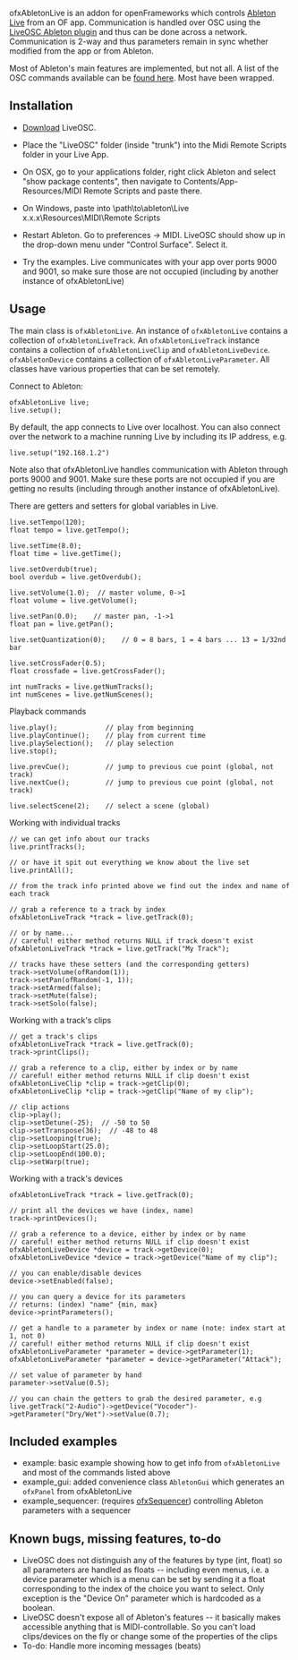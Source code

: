 ofxAbletonLive is an addon for openFrameworks which controls [Ableton Live](https://www.ableton.com) from an OF app. Communication is handled over OSC using the [LiveOSC Ableton plugin](https://livecontrol.q3f.org/ableton-liveapi/liveosc/) and thus can be done across a network. Communication is 2-way and thus parameters remain in sync whether modified from the app or from Ableton.

Most of Ableton's main features are implemented, but not all. A list of the OSC commands available can be [found here](https://github.com/hanshuebner/LiveOSC/blob/master/OSCAPI.txt). Most have been wrapped.

## Installation

* [Download](http://livecontrol.q3f.org/ableton-liveapi/liveosc/) LiveOSC.

* Place the "LiveOSC" folder (inside "trunk") into the Midi Remote Scripts folder in your Live App.
 * On OSX, go to your applications folder, right click Ableton and select "show package contents", then navigate to Contents/App-Resources/MIDI Remote Scripts and paste there.
 * On Windows, paste into \path\to\ableton\Live x.x.x\Resources\MIDI\Remote Scripts

* Restart Ableton. Go to preferences -> MIDI. LiveOSC should show up in the drop-down menu under "Control Surface". Select it.

* Try the examples. Live communicates with your app over ports 9000 and 9001, so make sure those are not occupied (including by another instance of ofxAbletonLive)


## Usage

The main class is `ofxAbletonLive`. An instance of `ofxAbletonLive` contains a collection of `ofxAbletonLiveTrack`. An `ofxAbletonLiveTrack` instance contains a collection of `ofxAbletonLiveClip` and `ofxAbletonLiveDevice`. `ofxAbletonDevice` contains a collection of `ofxAbletonLiveParameter`. All classes have various properties that can be set remotely.

Connect to Ableton:

    ofxAbletonLive live;
    live.setup();

By default, the app connects to Live over localhost. You can also connect over the network to a machine running Live by including its IP address, e.g.

    live.setup("192.168.1.2")

Note also that ofxAbletonLive handles communication with Ableton through ports 9000 and 9001. Make sure these ports are not occupied if you are getting no results (including through another instance of ofxAbletonLive).

There are getters and setters for global variables in Live.

    live.setTempo(120);
	float tempo = live.getTempo();
	
	live.setTime(8.0);
    float time = live.getTime();
	
    live.setOverdub(true);
    bool overdub = live.getOverdub();
	
    live.setVolume(1.0);  // master volume, 0->1
    float volume = live.getVolume();
	
    live.setPan(0.0);	 // master pan, -1->1
    float pan = live.getPan();
	
	live.setQuantization(0);	// 0 = 8 bars, 1 = 4 bars ... 13 = 1/32nd bar
	
	live.setCrossFader(0.5);
	float crossfade = live.getCrossFader();
	
	int numTracks = live.getNumTracks();
	int numScenes = live.getNumScenes();

Playback commands	

	live.play();			// play from beginning
	live.playContinue();	// play from current time
	live.playSelection();	// play selection
	live.stop();
	
	live.prevCue();			// jump to previous cue point (global, not track)
	live.nextCue();			// jump to previous cue point (global, not track)
	
	live.selectScene(2);	// select a scene (global)
	
Working with individual tracks

	// we can get info about our tracks
	live.printTracks();
	
	// or have it spit out everything we know about the live set
	live.printAll();

	// from the track info printed above we find out the index and name of each track
	
	// grab a reference to a track by index
    ofxAbletonLiveTrack *track = live.getTrack(0);

	// or by name...
	// careful! either method returns NULL if track doesn't exist
    ofxAbletonLiveTrack *track = live.getTrack("My Track");
    
    // tracks have these setters (and the corresponding getters)
    track->setVolume(ofRandom(1));
    track->setPan(ofRandom(-1, 1));
    track->setArmed(false);
    track->setMute(false);
    track->setSolo(false);

Working with a track's clips

	// get a track's clips
	ofxAbletonLiveTrack *track = live.getTrack(0);
	track->printClips();

	// grab a reference to a clip, either by index or by name
	// careful! either method returns NULL if clip doesn't exist
	ofxAbletonLiveClip *clip = track->getClip(0);
	ofxAbletonLiveClip *clip = track->getClip("Name of my clip");

	// clip actions
	clip->play();
	clip->setDetune(-25);  // -50 to 50
	clip->setTranspose(36);  // -48 to 48
	clip->setLooping(true);
	clip->setLoopStart(25.0);
	clip->setLoopEnd(100.0);
	clip->setWarp(true);

Working with a track's devices

	ofxAbletonLiveTrack *track = live.getTrack(0);

	// print all the devices we have (index, name)
	track->printDevices();

	// grab a reference to a device, either by index or by name
	// careful! either method returns NULL if clip doesn't exist
	ofxAbletonLiveDevice *device = track->getDevice(0);
	ofxAbletonLiveDevice *device = track->getDevice("Name of my clip");

	// you can enable/disable devices
	device->setEnabled(false);
	
	// you can query a device for its parameters
	// returns: (index) "name" {min, max}
	device->printParameters();
    
    // get a handle to a parameter by index or name (note: index start at 1, not 0)
	// careful! either method returns NULL if clip doesn't exist
    ofxAbletonLiveParameter *parameter = device->getParameter(1);
    ofxAbletonLiveParameter *parameter = device->getParameter("Attack");
    
    // set value of parameter by hand
    parameter->setValue(0.5);

    // you can chain the getters to grab the desired parameter, e.g
	live.getTrack("2-Audio")->getDevice("Vocoder")->getParameter("Dry/Wet")->setValue(0.7);
	
## Included examples

 - example: basic example showing how to get info from `ofxAbletonLive` and most of the commands listed above
 - example_gui: added convenience class `AbletonGui` which generates an `ofxPanel` from ofxAbletonLive
 - example_sequencer: (requires [ofxSequencer](https://www.github.com/genekogan/ofxSequencer)) controlling Ableton parameters with a sequencer

## Known bugs, missing features, to-do

 - LiveOSC does not distinguish any of the features by type (int, float) so all parameters are handled as floats -- including even menus, i.e. a device parameter which is a menu can be set by sending it a float corresponding to the index of the choice you want to select. Only exception is the "Device On" parameter which is hardcoded as a boolean.
 - LiveOSC doesn't expose all of Ableton's features -- it basically makes accessible anything that is MIDI-controllable. So you can't load clips/devices on the fly or change some of the properties of the clips
 - To-do: Handle more incoming messages (beats)